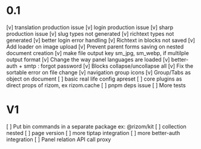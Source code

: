 # 0.1
[v] translation production issue
[v] login production issue
[v] sharp production issue
[v] slug types not generated
[v] richtext types not generated
[v] better login error handling
[v] Richtext in blocks not saved
[v] Add loader on image upload
[v] Prevent parent forms saving on nested document creation
[v] make file output key sm_jpg, sm_webp, if multilple output format
[v] Change the way panel languages are loaded
[v] better-auth + smtp : forgot password
[v] Blocks collapse/uncollapse all
[v] Fix the sortable error on file change
[v] navigation group icons
[v] Group/Tabs as object on document
[ ] basic real life config apreset
[ ] core plugins as direct props of rizom, ex rizom.cache
[ ] pnpm deps issue
[ ] More tests

# V1
[ ] Put bin commands in a separate package ex: @rizom/kit
[ ] collection nested
[ ] page version
[ ] more tiptap integration
[ ] more better-auth integration
[ ] Panel relation API call proxy
